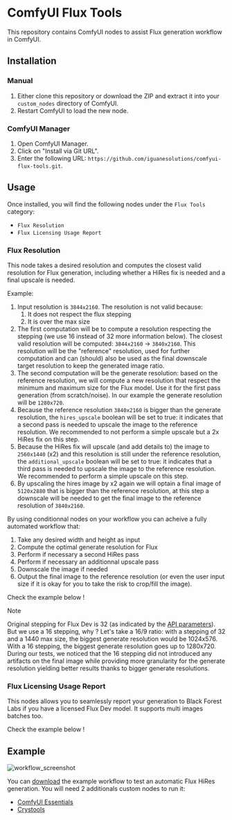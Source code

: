 # ComfyUI Flux Tools

This repository contains ComfyUI nodes to assist Flux generation workflow in ComfyUI.

## Installation

### Manual

1. Either clone this repository or download the ZIP and extract it into your `custom_nodes` directory of ComfyUI.
2. Restart ComfyUI to load the new node.

### ComfyUI Manager

1. Open ComfyUI Manager.
2. Click on "Install via Git URL".
3. Enter the following URL: `https://github.com/iguanesolutions/comfyui-flux-tools.git`.

## Usage

Once installed, you will find the following nodes under the `Flux Tools` category:

* `Flux Resolution`
* `Flux Licensing Usage Report`

### Flux Resolution

This node takes a desired resolution and computes the closest valid resolution for Flux generation, including whether a HiRes fix is needed and a final upscale is needed.

Example:
1. Input resolution is `3844x2160`. The resolution is not valid because:
    1. It does not respect the flux stepping
    2. It is over the max size
2. The first computation will be to compute a resolution respecting the stepping (we use 16 instead of 32 more information below). The closest valid resolution will be computed: `3844x2160` -> `3840x2160`. This resolution will be the "reference" resolution, used for further computation and can (should) also be used as the final downscale target resolution to keep the generated image ratio.
3. The second computation will be the generate resolution: based on the reference resolution, we will compute a new resolution that respect the minimum and maximum size for the Flux model. Use it for the first pass generation (from scratch/noise). In our example the generate resolution will be `1280x720`.
4. Because the reference resolution `3840x2160` is bigger than the generate resolution, the `hires_upscale` boolean will be set to true: it indicates that a second pass is needed to upscale the image to the reference resolution. We recommended to not perform a simple upscale but a 2x HiRes fix on this step.
5. Because the HiRes fix will upscale (and add details to) the image to `2560x1440` (x2) and this resolution is still under the reference resolution, the `additional_upscale` boolean will be set to true: it indicates that a third pass is needed to upscale the image to the reference resolution. We recommended to perform a simple upscale on this step.
6. By upscaling the hires image by x2 again we will optain a final image of `5120x2880` that is bigger than the reference resolution, at this step a downscale will be needed to get the final image to the reference resolution of `3840x2160`.

By using conditionnal nodes on your workflow you can acheive a fully automated workflow that:

1. Take any desired width and height as input
2. Compute the optimal generate resolution for Flux
3. Perform if necessary a second HiRes pass
4. Perform if necessary an additionnal upscale pass
5. Downscale the image if needed
6. Output the final image to the reference resolution (or even the user input size if it is okay for you to take the risk to crop/fill the image).

Check the example below !

> [!NOTE]
> Original stepping for Flux Dev is 32 (as indicated by the [API parameters](https://docs.bfl.ai/api-reference/tasks/generate-an-image-with-flux1-[dev]#body-width)). But we use a 16 stepping, why ?
> Let's take a 16/9 ratio: with a stepping of 32 and a 1440 max size, the biggest generate resolution would be 1024x576. With a 16 stepping, the biggest generate resolution goes up to 1280x720. During our tests, we noticed that the 16 stepping did not introduced any artifacts on the final image while providing more granularity for the generate resolution yielding better results thanks to bigger generate resolutions.

### Flux Licensing Usage Report

This nodes allows you to seamlessly report your generation to Black Forest Labs if you have a licensed Flux Dev model. It supports multi images batches too.

Check the example below !

## Example

![workflow_screenshot](res/flux_hires_generate.png)

You can [download](res/flux_hires.json) the example workflow to test an automatic Flux HiRes generation. You will need 2 additionals custom nodes to run it:

* [ComfyUI Essentials](https://github.com/cubiq/ComfyUI_essentials)
* [Crystools](https://github.com/crystian/ComfyUI-Crystools)
